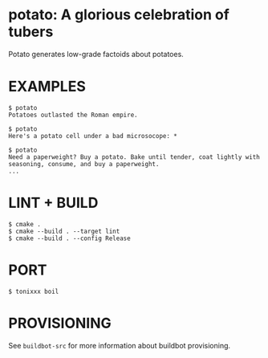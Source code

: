# potato: A glorious celebration of tubers

Potato generates low-grade factoids about potatoes.

# EXAMPLES

```console
$ potato
Potatoes outlasted the Roman empire.

$ potato
Here's a potato cell under a bad microsocope: *

$ potato
Need a paperweight? Buy a potato. Bake until tender, coat lightly with seasoning, consume, and buy a paperweight.
...
```

# LINT + BUILD

```console
$ cmake .
$ cmake --build . --target lint
$ cmake --build . --config Release
```

# PORT

```console
$ tonixxx boil
```

# PROVISIONING

See `buildbot-src` for more information about buildbot provisioning.
